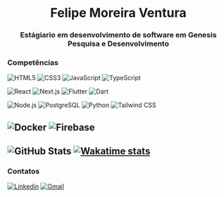 <h1 align="center">Felipe Moreira Ventura</h1>
<h3 align="center">Estágiario em desenvolvimento de software em Genesis Pesquisa e Desenvolvimento</h3>

### Competências
![HTML5](https://img.shields.io/badge/-HTML5-181717?style=flat&logo=html5)
![CSS3](https://img.shields.io/badge/-CSS3-181717?style=flat&logo=css3)
![JavaScript](https://img.shields.io/badge/-JavaScript-181717?style=flat&logo=javascript)
![TypeScript](https://img.shields.io/badge/-TypeScript-181717?style=flat&logo=typescript)

![React](https://img.shields.io/badge/-React-181717?style=flat&logo=react)
![Next.js](https://img.shields.io/badge/-Next.js-181717?style=flat&logo=next.js)
![Flutter](https://img.shields.io/badge/-Flutter-181717?style=flat&logo=flutter)
![Dart](https://img.shields.io/badge/-Dart-181717?style=flat&logo=dart)

![Node.js](https://img.shields.io/badge/-Node.js-181717?style=flat&logo=node.js)
![PostgreSQL](https://img.shields.io/badge/-PostgreSQL-181717?style=flat&logo=postgresql)
![Python](https://img.shields.io/badge/-Python-181717?style=flat&logo=python)
![Tailwind CSS](https://img.shields.io/badge/-Tailwind-181717?style=flat&logo=tailwind-css)

![Docker](https://img.shields.io/badge/-Docker-181717?style=flat&logo=docker)
![Firebase](https://img.shields.io/badge/-Firebase-181717?style=flat&logo=firebase)
---
![GitHub Stats](https://github-readme-stats.vercel.app/api?username=FelipeMoreiraVentura&show_icons=true&theme=tokyonight)
[![Wakatime stats](https://github-readme-stats.vercel.app/api/wakatime?username=FelipeMoreiraVentura)](https://wakatime.com/@FelipeMoreiraVentura)
---

### Contatos
[![Linkedin](https://img.shields.io/badge/-Felipe%20Ventura-blue?style=flat-square&logo=Linkedin&logoColor=white)](https://www.linkedin.com/in/felipe-moreira-ventura-ab40b430a)
[![Gmail](https://img.shields.io/badge/-felipemoreiraventura@gmail.com-c14438?style=flat-square&logo=Gmail&logoColor=white)](mailto:felipemoreiraventura@email.com)
